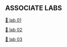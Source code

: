 ## ASSOCIATE LABS

[:link: lab 01](https://ssh.cloud.google.com/cloudshell/editor?cloudshell_image=gcr.io/cloudshell-images/cloudshell&cloudshell_git_repo=https://github.com/jmeklat/terraform-formation.git&cloudshell_tutorial=associate/lab_01/lab_01.md&cloudshell_git_branch=feature/advanced&page=editor)

[:link: lab 02](https://ssh.cloud.google.com/cloudshell/editor?cloudshell_image=gcr.io/cloudshell-images/cloudshell&cloudshell_git_repo=https://github.com/jmeklat/terraform-formation.git&cloudshell_tutorial=associate/lab_02/lab_02.md&cloudshell_git_branch=feature/advanced&page=editor)

[:link: lab 03](https://ssh.cloud.google.com/cloudshell/editor?cloudshell_image=gcr.io/cloudshell-images/cloudshell&cloudshell_git_repo=https://github.com/jmeklat/terraform-formation.git&cloudshell_tutorial=associate/lab_03/lab_03.md&cloudshell_git_branch=feature/advanced&page=editor)
